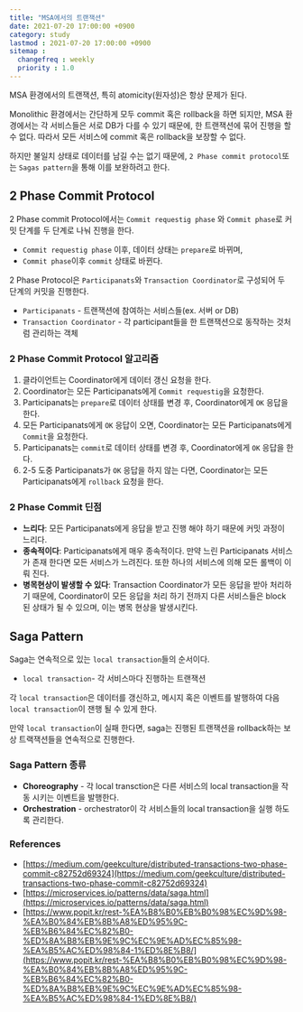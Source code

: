 ```yaml
---
title: "MSA에서의 트랜잭션"
date: 2021-07-20 17:00:00 +0900
category: study
lastmod : 2021-07-20 17:00:00 +0900
sitemap :
  changefreq : weekly
  priority : 1.0
---
```


MSA 환경에서의 트랜잭션, 특히 atomicity(원자성)은 항상 문제가 된다.  

Monolithic 환경에서는 간단하게 모두 commit 혹은 rollback을 하면 되지만,
MSA 환경에서는 각 서비스들은 서로 DB가 다를 수 있기 때문에, 한 트랜잭션에 묶어 진행을 할 수 없다.
따라서 모든 서비스에 commit 혹은 rollback을 보장할 수 없다.  

하지만 불일치 상태로 데이터를 남길 수는 없기 때문에, `2 Phase commit protocol`또는 `Sagas pattern`을 통해 이를 보완하려고 한다.

## 2 Phase Commit Protocol

2 Phase commit Protocol에서는 `Commit requestig phase` 와 `Commit phase`로 커밋 단계를 두 단계로 나눠 진행을 한다.  

- `Commit requestig phase` 이후, 데이터 상태는 `prepare`로 바뀌며,
- `Commit phase`이후 `commit` 상태로 바뀐다.

2 Phase Protocol은 `Participanats`와 `Transaction Coordinator`로 구성되어 두 단계의 커밋을 진행한다.

- `Participanats` - 트랜잭션에 참여하는 서비스들(ex. 서버 or DB)
- `Transaction Coordinator` - 각 participant들을 한 트랜잭션으로 동작하는 것처럼 관리하는 객체
  
### 2 Phase Commit Protocol 알고리즘

1. 클라이언트는 Coordinator에게 데이터 갱신 요청을 한다.
2. Coordinator는 모든 Participanats에게 `Commit requestig`을 요청한다.
3. Participanats는 `prepare`로 데이터 상태를 변경 후, Coordinator에게 `OK` 응답을 한다.
4. 모든 Participanats에게 `OK` 응답이 오면, Coordinator는 모든 Participanats에게 `Commit`을 요청한다.
5. Participanats는 `commit`로 데이터 상태를 변경 후, Coordinator에게 `OK` 응답을 한다.
6. 2-5 도중 Participanats가 `OK` 응답을 하지 않는 다면, Coordinator는 모든 Participanats에게 `rollback` 요청을 한다.

### 2 Phase Commit 딘점

- **느리다**: 모든 Participanats에게 응답을 받고 진행 해야 하기 때문에 커밋 과정이 느리다.
- **종속적이다**: Participanats에게 매우 종속적이다. 만약 느린 Participanats 서비스가 존재 한다면 모든 서비스가 느려진다. 또한 하나의 서비스에 의해 모든 롤백이 이뤄 진다.
- **병목현상이 발생할 수 있다**: Transaction Coordinator가 모든 응답을 받아 처리하기 때문에, Coordinator이 모든 응답을 처리 하기 전까지 다른 서비스들은 block 된 상태가 될 수 있으며, 이는 병목 현상을 발생시킨다.

## Saga Pattern

Saga는 연속적으로 있는 `local transaction`들의 순서이다.

- `local transaction`- 각 서비스마다 진행하는 트랜잭션

각 `local transaction`은 데이터를 갱신하고, 메시지 혹은 이벤트를 발행하여 다음 `local transaction`이 잰행 될 수 있게 한다.  

만약 `local transaction`이 실패 한다면, saga는 진행된 트랜잭션을 rollback하는 보상 트랙잭션들을 연속적으로 진행한다.

### Saga Pattern 종류

- **Choreography** - 각 local transction은 다른 서비스의 local transaction을 작동 시키는 이벤트을 발행한다.
- **Orchestration** - orchestrator이 각 서비스들의 local transaction을 실행 하도록 관리한다.

### References

- [https://medium.com/geekculture/distributed-transactions-two-phase-commit-c82752d69324](https://medium.com/geekculture/distributed-transactions-two-phase-commit-c82752d69324)
- [https://microservices.io/patterns/data/saga.html](https://microservices.io/patterns/data/saga.html)
- [https://www.popit.kr/rest-%EA%B8%B0%EB%B0%98%EC%9D%98-%EA%B0%84%EB%8B%A8%ED%95%9C-%EB%B6%84%EC%82%B0-%ED%8A%B8%EB%9E%9C%EC%9E%AD%EC%85%98-%EA%B5%AC%ED%98%84-1%ED%8E%B8/](https://www.popit.kr/rest-%EA%B8%B0%EB%B0%98%EC%9D%98-%EA%B0%84%EB%8B%A8%ED%95%9C-%EB%B6%84%EC%82%B0-%ED%8A%B8%EB%9E%9C%EC%9E%AD%EC%85%98-%EA%B5%AC%ED%98%84-1%ED%8E%B8/)

